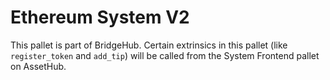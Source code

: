 # Ethereum System V2

This pallet is part of BridgeHub. Certain extrinsics in this pallet (like `register_token` and `add_tip`) will be called from the System Frontend pallet on AssetHub.
